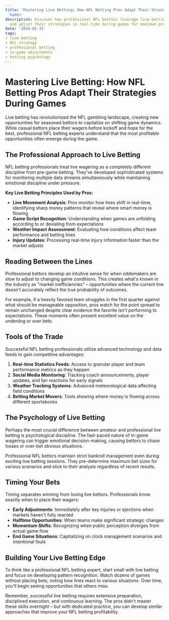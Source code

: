 ```yaml
---
title: 'Mastering Live Betting: How NFL Betting Pros Adapt Their Strategies During
  Games'
description: Discover how professional NFL bettors leverage live betting opportunities
  and adjust their strategies in real-time during games for maximum profitability.
date: '2024-01-15'
tags:
- live betting
- NFL strategy
- professional betting
- in-game adjustments
- betting psychology
---
```


# Mastering Live Betting: How NFL Betting Pros Adapt Their Strategies During Games

Live betting has revolutionized the NFL gambling landscape, creating new opportunities for seasoned bettors to capitalize on shifting game dynamics. While casual bettors place their wagers before kickoff and hope for the best, professional NFL betting experts understand that the most profitable opportunities often emerge *during* the game.

## The Professional Approach to Live Betting

NFL betting professionals treat live wagering as a completely different discipline from pre-game betting. They've developed sophisticated systems for monitoring multiple data streams simultaneously while maintaining emotional discipline under pressure.

**Key Live Betting Principles Used by Pros:**

- **Line Movement Analysis**: Pros monitor how lines shift in real-time, identifying sharp money patterns that reveal where smart money is flowing
- **Game Script Recognition**: Understanding when games are unfolding according to or deviating from expectations
- **Weather Impact Assessment**: Evaluating how conditions affect team performance and betting lines
- **Injury Updates**: Processing real-time injury information faster than the market adjusts

## Reading Between the Lines

Professional bettors develop an intuitive sense for when oddsmakers are slow to adjust to changing game conditions. This creates what's known in the industry as "market inefficiencies" – opportunities where the current line doesn't accurately reflect the true probability of outcomes.

For example, if a heavily favored team struggles in the first quarter against what should be manageable opposition, pros watch for the point spread to remain unchanged despite clear evidence the favorite isn't performing to expectations. These moments often present excellent value on the underdog or over bets.

## Tools of the Trade

Successful NFL betting professionals utilize advanced technology and data feeds to gain competitive advantages:

1. **Real-time Statistics Feeds**: Access to granular player and team performance metrics as they happen
2. **Social Media Monitoring**: Tracking coach announcements, player updates, and fan reactions for early signals
3. **Weather Tracking Systems**: Advanced meteorological data affecting field conditions
4. **Betting Market Movers**: Tools showing where money is flowing across different sportsbooks

## The Psychology of Live Betting

Perhaps the most crucial difference between amateur and professional live betting is psychological discipline. The fast-paced nature of in-game wagering can trigger emotional decision-making, causing bettors to chase losses or over-bet obvious situations.

Professional NFL bettors maintain strict bankroll management even during exciting live betting sessions. They pre-determine maximum bet sizes for various scenarios and stick to their analysis regardless of recent results.

## Timing Your Bets

Timing separates winning from losing live bettors. Professionals know exactly when to place their wagers:

- **Early Adjustments**: Immediately after key injuries or ejections when markets haven't fully reacted
- **Halftime Opportunities**: When teams make significant strategic changes
- **Momentum Shifts**: Recognizing when public perception diverges from actual game flow
- **End Game Situations**: Capitalizing on clock management scenarios and intentional fouls

## Building Your Live Betting Edge

To think like a professional NFL betting expert, start small with live betting and focus on developing pattern recognition. Watch dozens of games without placing bets, noting how lines react to various situations. Over time, you'll begin seeing opportunities that others miss.

Remember, successful live betting requires extensive preparation, disciplined execution, and continuous learning. The pros didn't master these skills overnight – but with dedicated practice, you can develop similar approaches that improve your NFL betting profitability.
